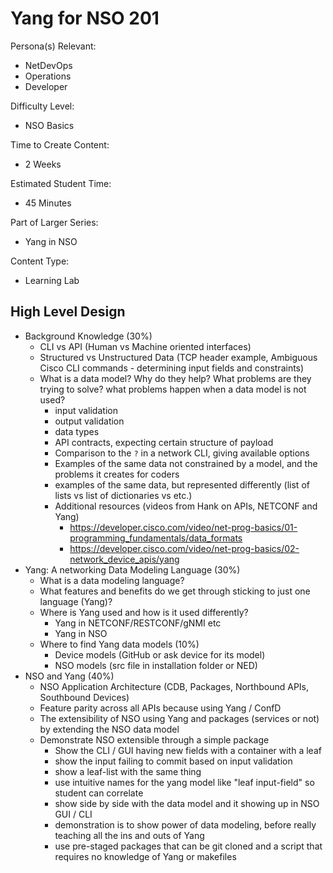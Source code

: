 # Yang for NSO 201

Persona(s) Relevant:

- NetDevOps
- Operations
- Developer

Difficulty Level:

- NSO Basics

Time to Create Content:

- 2 Weeks

Estimated Student Time:

- 45 Minutes

Part of Larger Series:

- Yang in NSO

Content Type:

- Learning Lab

## High Level Design

- Background Knowledge (30%)
  - CLI vs API (Human vs Machine oriented interfaces)
  - Structured vs Unstructured Data (TCP header example, Ambiguous Cisco CLI commands - determining input fields and constraints)
  - What is a data model? Why do they help? What problems are they trying to solve? what problems happen when a data model is not used?
    - input validation
    - output validation
    - data types
    - API contracts, expecting certain structure of payload
    - Comparison to the `?` in a network CLI, giving available options
    - Examples of the same data not constrained by a model, and the problems it creates for coders
    - examples of the same data, but represented differently (list of lists vs list of dictionaries vs etc.)
    - Additional resources (videos from Hank on APIs, NETCONF and Yang)
      - https://developer.cisco.com/video/net-prog-basics/01-programming_fundamentals/data_formats
      - https://developer.cisco.com/video/net-prog-basics/02-network_device_apis/yang
- Yang: A networking Data Modeling Language (30%)
  - What is a data modeling language?
  - What features and benefits do we get through sticking to just one language (Yang)?
  - Where is Yang used and how is it used differently?
    - Yang in NETCONF/RESTCONF/gNMI etc
    - Yang in NSO 
  - Where to find Yang data models (10%)
    - Device models (GitHub or ask device for its model)
    - NSO models (src file in installation folder or NED)
- NSO and Yang (40%)
  - NSO Application Architecture (CDB, Packages, Northbound APIs, Southbound Devices)
  - Feature parity across all APIs because using Yang / ConfD
  - The extensibility of NSO using Yang and packages (services or not) by extending the NSO data model
  - Demonstrate NSO extensible through a simple package
    - Show the CLI / GUI having new fields with a container with a leaf
    - show the input failing to commit based on input validation
    - show a leaf-list with the same thing
    - use intuitive names for the yang model like "leaf input-field" so student can correlate
    - show side by side with the data model and it showing up in NSO GUI / CLI
    - demonstration is to show power of data modeling, before really teaching all the ins and outs of Yang
    - use pre-staged packages that can be git cloned and a script that requires no knowledge of Yang or makefiles